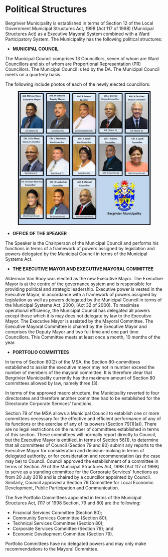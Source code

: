 # Political Structures

Bergrivier Municipality is established in terms of Section 12 of the Local Government Municipal Structures Act, 1998 (Act 117 of 1998) (Municipal Structures Act) as a Executive Mayoral System combined with a Ward Participatory System. The Municipality has the following political structures:

* **MUNICIPAL COUNCIL**

The Municipal Council comprises 13 Councillors, seven of whom are Ward Councillors and six of whom are Proportional Representation (PR) Councillors. The Municipal Council is led by the DA. The Municipal Council meets on a quarterly basis.

The following include photos of each of the newly elected councillors:

<figure><img src="../../.gitbook/assets/-139-206.jpg" alt=""><figcaption></figcaption></figure>

* **OFFICE OF THE SPEAKER**

The Speaker is the Chairperson of the Municipal Council and performs his functions in terms of a framework of powers assigned by legislation and powers delegated by the Municipal Council in terms of the Municipal Systems Act.

* **THE EXECUTIVE MAYOR AND EXECUTIVE MAYORAL COMMITTEE**

Alderman Van Rooy was elected as the new Executive Mayor. The Executive Mayor is at the centre of the governance system and is responsible for providing political and strategic leadership. Executive power is vested in the Executive Mayor, in accordance with a framework of powers assigned by legislation as well as powers delegated by the Municipal Council in terms of the Municipal Systems Act, 2000, (Act 32 of 2000). To maximise operational efficiency, the Municipal Council has delegated all powers except those which it is may does not delegate by law to the Executive Mayor. The Executive Mayor is assisted by the Mayoral Committee. The Executive Mayoral Committee is chaired by the Executive Mayor and comprises the Deputy Mayor and two full time and one part time Councillors. This Committee meets at least once a month, 10 months of the year.

* **PORTFOLIO COMMITTEES**

In terms of Section 80(2) of the MSA, the Section 80-committees established to assist the executive mayor may not in number exceed the number of members of the mayoral committee. It is therefore clear that Bergrivier Municipality currently has the maximum amount of Section 80 committees allowed by law, namely three (3).

In terms of the approved macro structure, the Municipality reverted to four directorates and therefore another committee had to be established for the Directorate Corporate Services’ functions.

Section 79 of the MSA allows a Municipal Council to establish one or more committees necessary for the effective and efficient performance of any of its functions or the exercise of any of its powers (Section 79(1)(a)). There are no legal restrictions on the number of committees established in terms of this section. These committees will normally report directly to Council, but the Executive Mayor is entitled, in terms of Section 56(1), to determine that all committees of Council (Section 79 and 80) submit any reports to the Executive Mayor for consideration and decision-making in terms of delegated authority, or for consideration and recommendation (as the case may be) to Council. Council approved the establishment of a committee in terms of Section 79 of the Municipal Structures Act, 1998 (Act 117 of 1998) to serve as a standing committee for the Corporate Services’ functions as from 20 July 2018 and is chaired by a councillor appointed by Council. Similarly, Council approved a Section 79 Committee for Local Economic Development, Public Participation and Communication.

The five Portfolio Committees appointed in terms of the Municipal Structures Act, (117 of 1998 Section, 79 and 80) are the following:

* Financial Services Committee (Section 80);
* Community Services Committee (Section 80);
* Technical Services Committee (Section 80);
* Corporate Services Committee (Section 79); and
* Economic Development Committee (Section 79).

Portfolio Committees have no delegated powers and may only make recommendations to the Mayoral Committee.
